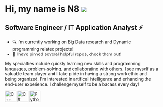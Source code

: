 Hi, my name is N8 ![](https://user-images.githubusercontent.com/18350557/176309783-0785949b-9127-417c-8b55-ab5a4333674e.gif)
==================================================

Software Engineer / IT Application Analyst ⚡
------------------------------------------

* 🔍 I'm currently working on Big Data research and Dynamic programming related projects!
* 🌟 I have pinned several helpful repos, check them out!

My specialties include quickly learning new skills and programming languages, problem-solving, and collaborating with others. I see myself as a valuable team player and I take pride in having a strong work ethic and being organized. I'm interested in artifical intelligence and enhancing the end-user experience. I challenge myself to be a badass every day!

<p align="left">
<a href="https://docs.microsoft.com/en-us/cpp/?view=msvc-170" target="_blank" rel="noreferrer"><img src="https://raw.githubusercontent.com/danielcranney/readme-generator/main/public/icons/skills/cplusplus-colored.svg" width="36" height="36" alt="C++" /></a>
<a href="https://docs.microsoft.com/en-us/dotnet/csharp/" target="_blank" rel="noreferrer"><img src="https://raw.githubusercontent.com/danielcranney/readme-generator/main/public/icons/skills/csharp-colored.svg" width="36" height="36" alt="C#" /></a>
<a href="https://www.python.org/" target="_blank" rel="noreferrer"><img src="https://raw.githubusercontent.com/danielcranney/readme-generator/main/public/icons/skills/python-colored.svg" width="36" height="36" alt="Python" /></a>
</p>
                    
